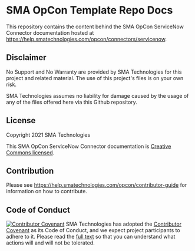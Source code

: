 # SMA OpCon Template Repo Docs

This repository contains the content behind the SMA OpCon ServiceNow Connector documentation hosted at <https://help.smatechnologies.com/opcon/connectors/servicenow>.

## Disclaimer

No Support and No Warranty are provided by SMA Technologies for this project and related material. The use of this project's files is on your own risk.

SMA Technologies assumes no liability for damage caused by the usage of any of the files offered here via this Github repository.

## License

Copyright 2021 SMA Technologies

This SMA OpCon ServiceNow Connector documentation is [Creative Commons licensed](LICENSE).

## Contribution

Please see <https://help.smatechnologies.com/opcon/contributor-guide> for information on how to contribute.

## Code of Conduct

[![Contributor Covenant](https://img.shields.io/badge/Contributor%20Covenant-v2.0%20adopted-ff69b4.svg)](code-of-conduct.md)
SMA Technologies has adopted the [Contributor Covenant](CODE_OF_CONDUCT.md) as its Code of Conduct, and we expect project participants to adhere to it. Please read the [full text](CODE_OF_CONDUCT.md) so that you can understand what actions will and will not be tolerated.
